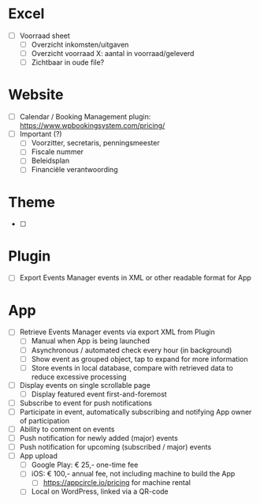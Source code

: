 # Excel
- [ ] Voorraad sheet
	- [ ] Overzicht inkomsten/uitgaven
	- [ ] Overzicht voorraad X: aantal in voorraad/geleverd
	- [ ] Zichtbaar in oude file?

# Website
- [ ] Calendar / Booking Management plugin: https://www.wpbookingsystem.com/pricing/
- [ ] Important (?)
	- [ ] Voorzitter, secretaris, penningsmeester
	- [ ] Fiscale nummer
	- [ ] Beleidsplan
	- [ ] Financiële verantwoording
# Theme
- [ ] 
# Plugin
- [ ] Export Events Manager events in XML or other readable format for App
# App
- [ ] Retrieve Events Manager events via export XML from Plugin
	- [ ] Manual when App is being launched
	- [ ] Asynchronous / automated check every hour (in background)
	- [ ] Show event as grouped object, tap to expand for more information
	- [ ] Store events in local database, compare with retrieved data to reduce excessive processing
- [ ] Display events on single scrollable page
	- [ ] Display featured event first-and-foremost
- [ ] Subscribe to event for push notifications
- [ ] Participate in event, automatically subscribing and notifying App owner of participation
- [ ] Ability to comment on events
- [ ] Push notification for newly added (major) events
- [ ] Push notification for upcoming (subscribed / major) events
- [ ] App upload
	- [ ] Google Play: € 25,- one-time fee
	- [ ] iOS: € 100,- annual fee, not including machine to build the App
		- [ ] https://appcircle.io/pricing for machine rental
	- [ ] Local on WordPress, linked via a QR-code